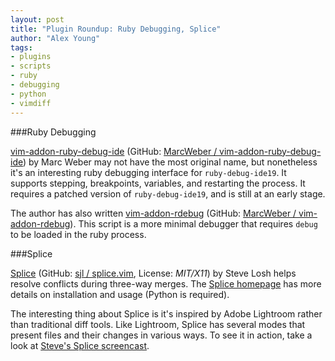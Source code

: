 ```yaml
---
layout: post
title: "Plugin Roundup: Ruby Debugging, Splice"
author: "Alex Young"
tags: 
- plugins
- scripts
- ruby
- debugging
- python
- vimdiff
---
```


###Ruby Debugging

[vim-addon-ruby-debug-ide](http://www.vim.org/scripts/script.php?script_id=4028) (GitHub: [MarcWeber / vim-addon-ruby-debug-ide](https://github.com/MarcWeber/vim-addon-ruby-debug-ide)) by Marc Weber may not have the most original name, but nonetheless it's an interesting ruby debugging interface for `ruby-debug-ide19`.  It supports stepping, breakpoints, variables, and restarting the process.  It requires a patched version of `ruby-debug-ide19`, and is still at an early stage.

The author has also written [vim-addon-rdebug](http://www.vim.org/scripts/script.php?script_id=4024) (GitHub: [MarcWeber / vim-addon-rdebug](https://github.com/MarcWeber/vim-addon-rdebug)).  This script is a more minimal debugger that requires `debug` to be loaded in the ruby process.

###Splice

[Splice](http://www.vim.org/scripts/script.php?script_id=4026) (GitHub: [sjl / splice.vim](https://github.com/sjl/splice.vim/), License: _MIT/X11_) by Steve Losh helps resolve conflicts during three-way merges.  The [Splice homepage](http://sjl.bitbucket.org/splice.vim/) has more details on installation and usage (Python is required).

The interesting thing about Splice is it's inspired by Adobe Lightroom rather than traditional diff tools.  Like Lightroom, Splice has several modes that present files and their changes in various ways.  To see it in action, take a look at [Steve's Splice screencast](http://vimeo.com/25764692).
